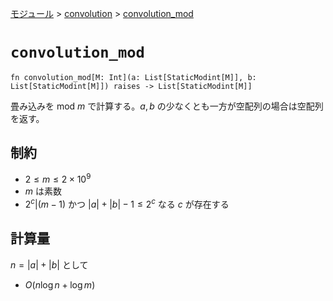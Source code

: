 [モジュール](../index.md) > [convolution](./index.md) > [convolution_mod]()

# `convolution_mod`

```
fn convolution_mod[M: Int](a: List[StaticModint[M]], b: List[StaticModint[M]]) raises -> List[StaticModint[M]]
```

畳み込みを mod $`m`$ で計算する。$`a, b`$ の少なくとも一方が空配列の場合は空配列を返す。

## 制約

- $`2 \le m \le 2 \times 10^9`$
- $`m`$ は素数
- $`2^c | (m - 1)`$ かつ $`|a| + |b| - 1 \le 2^c`$ なる $`c`$ が存在する

## 計算量

$`n = |a| + |b|`$ として

- $`O(n \log n + \log m)`$
